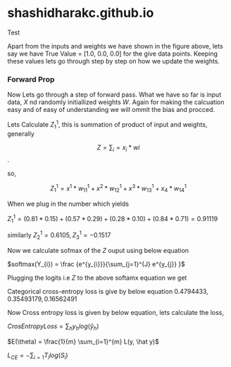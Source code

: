 # shashidharakc.github.io

Test 


Apart from the inputs and weights we have shown in the figure above, lets say we have True Value = [1.0, 0.0, 0.0] for the give data points. Keeping these values lets go through step by step on how we update the weights.

### Forward Prop

Now Lets go through a step of forward pass. What we have so far is input data, $X$ nd randomly initiallized weights $W$. Again for making the calcuation easy and of easy of understanding we will ommit the bias and procced. 

Lets Calculate $Z_{1}^{1}$, this is summation of product of input and weights, generally  

$$Z = \sum_{i} = x_{i}*w{i}$$. 

so, 

$$Z_{1}^{1} = x^{1} * w_{11}^{1} + x^{2} * w_{12}^{1} + x^{3} * w_{13}^{1} + x_{4} * w_{14}^{1}$$

When we plug in the number which yields 

$Z_{1}^{1} = (0.81 * 0.15) + (0.57 * 0.29) + (0.28 * 0.10) + (0.84 * 0.71) = 0.91119$

similarly $Z_{2}^{1} = 0.6105, Z_{3}^{1} = -0.1517$

Now we calculate sofmax of the $Z$ ouput using below equation 

$softmax(Y_{i}) = \frac {e^{y_{i}}}{\sum_{j=1}^{J} e^{y_{j}} }$

Plugging the logits i.e $Z$ to the above softamx equation we get 

Categorical cross-entropy loss is give by below equation $0.4794433, 0.35493179, 0.16562491$

Now Cross entropy loss is given by below equation, lets calculate the loss, 

$CrosEntropyLoss = \sum_{h} y_h log(\hat y_h)$

$E(\theta) = \frac{1}{m} \sum_{i=1}^{m} L(y, \hat y)$

$L_{CE} = - \sum_{i=1} T_i log(S_i)$



